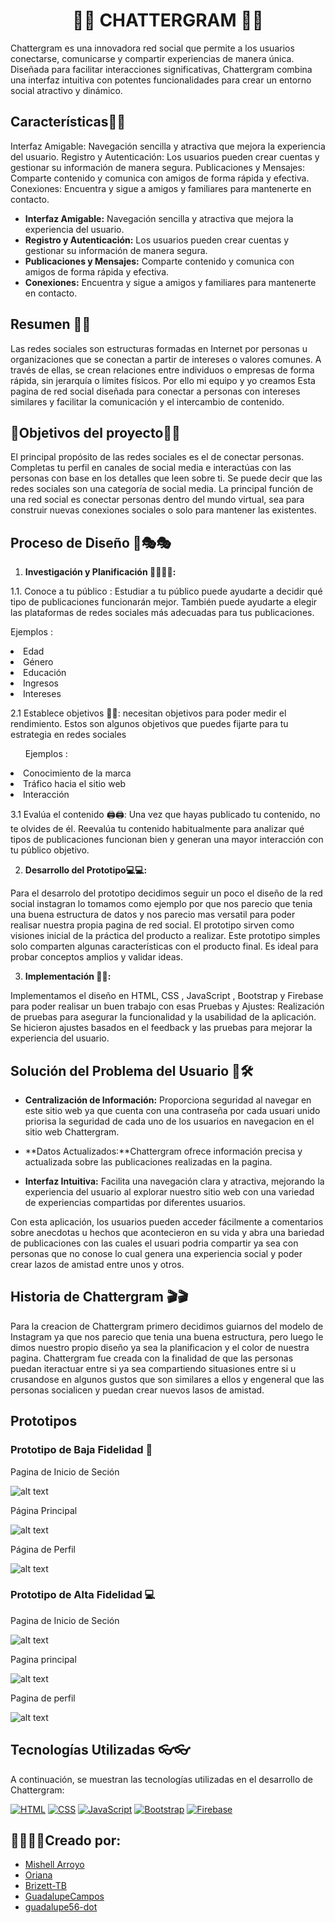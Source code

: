 # <div align="center"> 💯💯 CHATTERGRAM 💯💯 </div>

Chattergram es una innovadora red social que permite a los usuarios conectarse, comunicarse y compartir experiencias de manera única. Diseñada para facilitar interacciones significativas, Chattergram combina una interfaz intuitiva con potentes funcionalidades para crear un entorno social atractivo y dinámico.

## Características📜📜
Interfaz Amigable: Navegación sencilla y atractiva que mejora la experiencia del usuario.
Registro y Autenticación: Los usuarios pueden crear cuentas y gestionar su información de manera segura.
Publicaciones y Mensajes: Comparte contenido y comunica con amigos de forma rápida y efectiva.
Conexiones: Encuentra y sigue a amigos y familiares para mantenerte en contacto.
- **Interfaz Amigable:** Navegación sencilla y atractiva que mejora la experiencia del usuario.
- **Registro y Autenticación:** Los usuarios pueden crear cuentas y gestionar su información de manera segura.
- **Publicaciones y Mensajes:** Comparte contenido y comunica con amigos de forma rápida y efectiva.
- **Conexiones:** Encuentra y sigue a amigos y familiares para mantenerte en contacto.

## Resumen 📖📖
Las redes sociales son estructuras formadas en Internet por personas u organizaciones que se conectan a partir de intereses o valores comunes. A través de ellas, se crean relaciones entre individuos o empresas de forma rápida, sin jerarquía o límites físicos.
Por ello mi equipo y yo creamos Esta pagina de red social diseñada para conectar a personas con intereses similares y facilitar la comunicación y el intercambio de contenido.

## 📌Objetivos del proyecto🌟🌟

El principal propósito de las redes sociales es el de conectar personas. Completas tu perfil en canales de social media e interactúas con las personas con base en los detalles que leen sobre ti. Se puede decir que las redes sociales son una categoría de social media.
La principal función de una red social es conectar personas dentro del mundo virtual, sea para construir nuevas conexiones sociales o solo para mantener las existentes.

## Proceso de Diseño 🎨🎭🎭

1. **Investigación y Planificación 🏋️‍♀️🏋️‍♀️:**

1.1. Conoce a tu público : Estudiar a tu público puede ayudarte a decidir qué tipo de publicaciones funcionarán mejor. También puede ayudarte a elegir las plataformas de redes sociales más adecuadas para tus publicaciones.

 <lo>Ejemplos : </lo>
<li>Edad</li>
<li>Género</li>
<li>Educación</li>
<li>Ingresos</li>
<li>Intereses</li>

2.1 Establece objetivos 🎯🎯: necesitan objetivos para poder medir el rendimiento. Estos son algunos objetivos que puedes fijarte para tu estrategia en redes sociales

<ol> Ejemplos :</ol>
<li>Conocimiento de la marca</li>
<li> Tráfico hacia el sitio web</li>
<li>Interacción</li>

3.1 Evalúa el contenido 🖨️🖨️: Una vez que hayas publicado tu contenido, no te olvides de él. Reevalúa tu contenido habitualmente para analizar qué tipos de publicaciones funcionan bien y generan una mayor interacción con tu público objetivo.

2. **Desarrollo del Prototipo💻💻:**

 Para el desarrolo del prototipo decidimos seguir un poco el diseño de la red social instagran lo tomamos como ejemplo por que nos parecio que tenia una buena estructura de datos y nos parecio mas versatil para poder realisar nuestra propia pagina de red social.
 El prototipo sirven como visiones inicial de la práctica del producto a realizar. Este prototipo simples solo comparten algunas características con el producto final. Es ideal para probar conceptos amplios y validar ideas.

3. **Implementación 🔎🔎:**

 Implementamos el diseño en HTML, CSS , JavaScript , Bootstrap y Firebase para poder realisar un buen trabajo con esas 
 Pruebas y Ajustes: Realización de pruebas para asegurar la funcionalidad y la usabilidad de la aplicación. Se hicieron ajustes basados en el feedback y las pruebas para mejorar la experiencia del usuario.
  
## Solución del Problema del Usuario 📢🛠️

- **Centralización de Información:** Proporciona seguridad al navegar en este sitio web ya que cuenta con una contraseña por cada usuari unido priorisa la seguridad de cada uno de los usuarios en navegacion en el sitio web Chattergram.
  
- **Datos Actualizados:**Chattergram ofrece información precisa y actualizada sobre las publicaciones realizadas en la pagina.

- **Interfaz Intuitiva:** Facilita una navegación clara y atractiva, mejorando la experiencia del usuario al explorar nuestro sitio web con una variedad de experiencias compartidas por diferentes usuarios.

Con esta aplicación, los usuarios pueden acceder fácilmente a comentarios sobre anecdotas u hechos que acontecieron en su vida y abra una bariedad de publicaciones con las cuales el usuari podria compartir ya sea con personas que no conose lo cual genera una experiencia social y poder crear lazos de amistad entre unos y otros.

## Historia de Chattergram 🎬🎬

Para la creacion de Chattergram primero decidimos guiarnos del modelo de Instagram ya que nos parecio que tenia una buena estructura, pero luego le dimos nuestro propio diseño ya sea la planificacion y el color de nuestra pagina. Chattergram fue creada con la finalidad de que las personas puedan iteractuar entre si ya sea compartiendo situasiones entre si u crusandose en algunos gustos que son similares a ellos y engeneral que las personas socialicen y puedan crear nuevos lasos de amistad.

## Prototipos

### Prototipo de Baja Fidelidad 📝

Pagina de Inicio de Seción

![alt text](image.png)

 Página Principal

![alt text](image-1.png)

Página de Perfil

![alt text](image-2.png)

### Prototipo de Alta Fidelidad 💻

Pagina de Inicio de Seción

![alt text](image-3.png)

Pagina principal

![alt text](image-4.png)

Pagina de perfil

![alt text](image-5.png)

## Tecnologías Utilizadas 👓👓

A continuación, se muestran las tecnologías utilizadas en el desarrollo de Chattergram:

[![HTML](https://img.shields.io/badge/HTML-%23E34F26.svg?logo=html5&logoColor=white)](#)
[![CSS](https://img.shields.io/badge/CSS-1572B6?logo=css3&logoColor=fff)](#)
[![JavaScript](https://img.shields.io/badge/JavaScript-F7DF1E?logo=javascript&logoColor=000)](#)
[![Bootstrap](https://img.shields.io/badge/-Bootstrap-563D7C?style=flat-square&logo=bootstrap)](#)
[![Firebase](https://img.shields.io/badge/Firebase-FFCA28?style=flat-square&logo=firebase&logoColor=black)](#)

## 👩‍💻👩‍💻Creado por: 

* [Mishell Arroyo](https://github.com/Mishell-A)
* [Oriana](https://github.com/ori27-ops)
* [Brizett-TB](https://github.com/Brizett-TB)
* [GuadalupeCampos](https://github.com/GuadalupeCampos)
* [guadalupe56-dot](https://github.com/guadalupe56-dot)